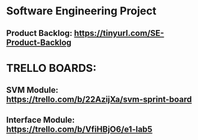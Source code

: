 # Software Engineering Project

## Product Backlog: https://tinyurl.com/SE-Product-Backlog

# TRELLO BOARDS:
## SVM Module: https://trello.com/b/22AzijXa/svm-sprint-board
## Interface Module: https://trello.com/b/VfiHBjO6/e1-lab5
